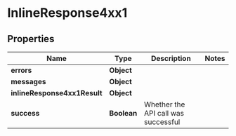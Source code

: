 # InlineResponse4xx1

## Properties
Name | Type | Description | Notes
------------ | ------------- | ------------- | -------------
**errors** | **Object** |  | 
**messages** | **Object** |  | 
**inlineResponse4xx1Result** | **Object** |  | 
**success** | **Boolean** | Whether the API call was successful | 
